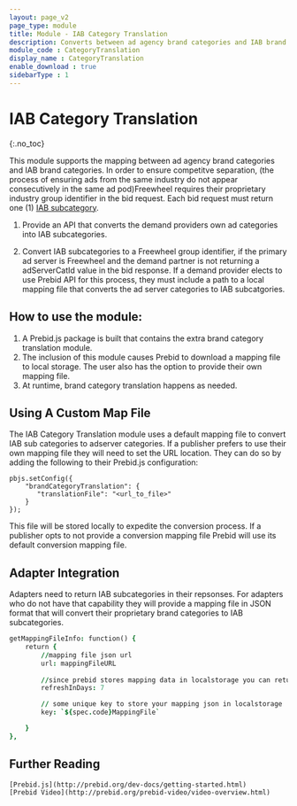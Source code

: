```yaml
---
layout: page_v2
page_type: module
title: Module - IAB Category Translation
description: Converts between ad agency brand categories and IAB brand categories.
module_code : CategoryTranslation
display_name : CategoryTranslation
enable_download : true
sidebarType : 1
---
```


# IAB Category Translation

{:.no_toc}

This module supports the mapping between ad agency brand categories and IAB brand categories. 
In order to ensure competitve separation, (the process of ensuring ads from the same industry do not appear consecutively in the same ad pod)Freewheel requires their proprietary industry group identifier in the bid request. Each bid request must return one (1) [IAB subcategory](https://support.aerserv.com/hc/en-us/articles/207148516-List-of-IAB-Categories).

1. Provide an API that converts the demand providers own ad categories into IAB subcategories. 

2. Convert IAB subcategories to a Freewheel group identifier, if the primary ad server is Freewheel and the demand partner is not returning a adServerCatId value in the bid response.
If a demand provider elects to use Prebid API for this process, they must include a path to a local mapping file that converts the ad server categories to IAB subcatgories. 


## How to use the module:

1. A Prebid.js package is built that contains the extra brand category translation module.  
2. The inclusion of this module causes Prebid to download a mapping file to local storage. The user also has the option to provide their own mapping file. 
3. At runtime, brand category translation happens as needed. 


## Using A Custom Map File
The IAB Category Translation module uses a default mapping file to convert IAB sub categories to adserver categories. If a publisher prefers to use their own mapping file they will need to set the URL location. They can do so by adding the following to their Prebid.js configuration: 

```
pbjs.setConfig({
    "brandCategoryTranslation": {
       "translationFile": "<url_to_file>"
    }
});
```
This file will be stored locally to expedite the conversion process. If a publisher opts to not provide a conversion mapping file Prebid will use its default conversion mapping file. 

## Adapter Integration

Adapters need to return IAB subcategories in their repsonses. For adapters who do not have that capability they will provide a mapping file in JSON format that will convert their proprietary brand categories to IAB subcategories. 
```j
getMappingFileInfo: function() { 
	return { 
		//mapping file json url
		url: mappingFileURL
           
        //since prebid stores mapping data in localstorage you can return how many days until those values are updated.
        refreshInDays: 7

        // some unique key to store your mapping json in localstorage
        key: `${spec.code}MappingFile`

    }
},
```
## Further Reading

    [Prebid.js](http://prebid.org/dev-docs/getting-started.html)
    [Prebid Video](http://prebid.org/prebid-video/video-overview.html)







